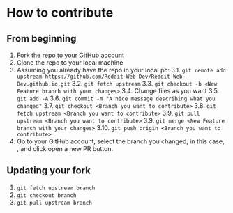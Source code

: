 # How to contribute

## From beginning

  1. Fork the repo to your GitHub account
  2. Clone the repo to your local machine
  3. Assuming you already have the repo in your local pc:
  3.1. `git remote add upstream https://github.com/Reddit-Web-Dev/Reddit-Web-Dev.github.io.git`
  3.2. `git fetch upstream`
  3.3. `git checkout -b <New Feature branch with your changes>`
  3.4. Change files as you want
  3.5. `git add -A`
  3.6. `git commit -m "A nice message describing what you changed"`
  3.7. `git checkout <Branch you want to contribute>`
  3.8. `git fetch upstream <Branch you want to contribute>`
  3.9. `git pull upstream <Branch you want to contribute>`
  3.9. `git merge <New Feature branch with your changes>`
  3.10. `git push origin <Branch you want to contribute>`
  4. Go to your GitHub account, select the branch you changed, in this case,
  <Branch you want to contribute>, and click open a new PR button.

## Updating your fork

  1. `git fetch upstream branch`
  2. `git checkout branch`
  3. `git pull upstream branch`